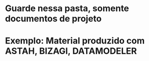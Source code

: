 # Guarde nessa pasta, somente documentos de projeto
# Exemplo: Material produzido com ASTAH, BIZAGI, DATAMODELER
